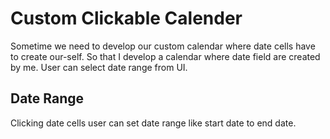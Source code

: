 # Custom Clickable Calender
Sometime we need to develop our custom calendar where date cells have to create our-self. So that I develop a calendar where date field are created by me. User can select date range from UI.

## Date Range
Clicking date cells user can set date range like start date to end date.  
